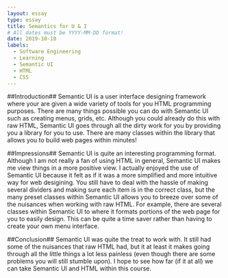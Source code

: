 ```yaml
---
layout: essay
type: essay
title: Semantics for U & I
# All dates must be YYYY-MM-DD format!
date: 2019-10-10
labels:
  - Software Engineering
  - Learning
  - Semantic UI
  - HTML
  - CSS
---
```


##Introduction##
  Semantic UI is a user interface designing framework where your are given a wide variety of tools for you HTML programming purposes. There are many things possible you can do with Semantic UI such as creating menus, grids, etc. Although you could already do this with raw HTML, Semantic UI goes through all the dirty work for you by providing you a library for you to use. There are many classes within the library that allows you to build web pages within minutes!
  
##Impressions##
  Semantic UI is quite an interesting programming format. Although I am not really a fan of using HTML in general, Semantic UI makes me view things in a more positive view. I actually enjoyed the use of Semantic UI because it felt as if it was a more simplified and more intuitive way for web desigining. You still have to deal with the hassle of making several dividers and making sure each item is in the correct class, but the many preset classes within Semantic UI allows you to breeze over some of the nuisances when working with raw HTML. For example, there are several classes within Semantic UI to where it formats portions of the web page for you to easily design. This can be quite a time saver rather than having to create your own menu interface.

##Conclusion##
  Semantic UI was quite the treat to work with. It still had some of the nuisances that raw HTML had, but it at least it makes going through all the little things a lot less painless (even though there are some problems you will still stumble upon). I hope to see how far (if it at all) we can take Semantic UI and HTML within this course.
